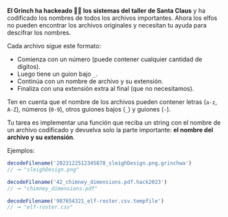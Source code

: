 **El Grinch ha hackeado 🏴‍☠️ los sistemas del taller de Santa Claus** y ha codificado los nombres de todos los archivos importantes. Ahora los elfos no pueden encontrar los archivos originales y necesitan tu ayuda para descifrar los nombres.

Cada archivo sigue este formato:

- Comienza con un número (puede contener cualquier cantidad de dígitos). 
- Luego tiene un guion bajo `_`. 
- Continúa con un nombre de archivo y su extensión. 
- Finaliza con una extensión extra al final (que no necesitamos).

Ten en cuenta que el nombre de los archivos pueden contener letras (`a-z`, `A-Z`), números (`0-9`), otros guiones bajos (`_`) y guiones (`-`).

Tu tarea es implementar una función que reciba un string con el nombre de un archivo codificado y devuelva solo la parte importante: **el nombre del archivo y su extensión**.

Ejemplos:

```javascript
decodeFilename('2023122512345678_sleighDesign.png.grinchwa')
// ➞ "sleighDesign.png"

decodeFilename('42_chimney_dimensions.pdf.hack2023')
// ➞ "chimney_dimensions.pdf"

decodeFilename('987654321_elf-roster.csv.tempfile')
// ➞ "elf-roster.csv"
```